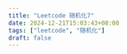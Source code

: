 ```yaml
---
title: "Leetcode 随机化7"
date: 2024-12-21T15:03:43+08:00
tags: ["leetcode", "随机化"]
draft: false
---
```

